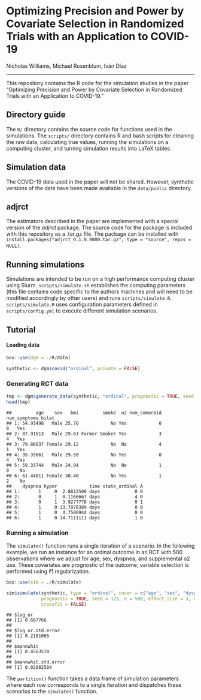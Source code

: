 Optimizing Precision and Power by Covariate Selection in Randomized
Trials with an Application to COVID-19
================

Nicholas Williams, Michael Rosenblum, Iván Díaz

------------------------------------------------------------------------

This repository contains the R code for the simulation studies in the
paper “Optimizing Precision and Power by Covariate Selection in
Randomized Trials with an Application to COVID-19.”

## Directory guide

The `R/` directory contains the source code for functions used in the
simulations. The `scripts/` directory contains R and bash scripts for
cleaning the raw data, calculating true values, running the simulations
on a computing cluster, and turning simulation results into LaTeX
tables.

## Simulation data

The COVID-19 data used in the paper will not be shared. However,
synthetic versions of the data have been made available in the
`data/public` directory.

## adjrct

The estimators described in the paper are implemented with a special
version of the *adjrct* package. The source code for the package is
included with this repository as a .tar.gz file. The package can be
installed with
`install.packages("adjrct_0.1.0.9000.tar.gz", type = "source", repos = NULL)`.

## Running simulations

Simulations are intended to be run on a high performance computing
cluster using Slurm. `scripts/simulate.sh` establishes the computing
parameters (this file contains code specific to the authors machines and
will need to be modified accordingly by other users) and runs
`scripts/simulate.R`. `scripts/simulate.R` uses configuration parameters
defined in `scripts/config.yml` to execute different simulation
scenarios.

## Tutorial

#### Loading data

``` r
box::use(dgm = ./R/data)

synthetic <- dgm$covid("ordinal", private = FALSE)
```

### Generating RCT data

``` r
tmp <- dgm$generate_data(synthetic, "ordinal", prognostic = TRUE, seed = 123, n = 500, effect_size = 3)
head(tmp)
```

    ##         age    sex   bmi         smoke  o2 num_comorbid num_symptoms bilat
    ## 1: 54.93498   Male 25.70            No Yes            0            8   Yes
    ## 2: 87.91513   Male 29.63 Former Smoker Yes            3            4   Yes
    ## 3: 79.86037 Female 29.12            No  No            4            1   Yes
    ## 4: 35.35661   Male 29.50            No Yes            0            4   Yes
    ## 5: 59.33744   Male 24.94            No  No            1            8    No
    ## 6: 61.44011 Female 30.40            No Yes            1            2    No
    ##    dyspnea hyper            time state_ordinal A
    ## 1:       1     0  2.8812500 days             0 0
    ## 2:       0     1  0.1166667 days             4 0
    ## 3:       0     1  3.9277778 days             0 1
    ## 4:       1     0 13.7076389 days             0 0
    ## 5:       1     0  4.7506944 days             0 0
    ## 6:       1     0 14.7111111 days             1 0

### Running a simulation

The `simulate()` function runs a single iteration of a scenario. In the
following example, we run an instance for an ordinal outcome in an RCT
with 500 observations where we adjust for age, sex, dyspnea, and
supplemental o2 use. These covariates are prognostic of the outcome;
variable selection is performed using ℓ1 regularization.

``` r
box::use(sim = ./R/simulate)

sim$simulate(synthetic, type = "ordinal", covar = c("age", "sex", "dyspnea", "o2"), 
             prognostic = TRUE, seed = 123, n = 500, effect_size = 3, algo = "lasso", 
             crossfit = FALSE)
```

    ## $log_or
    ## [1] 0.667766
    ## 
    ## $log_or.std.error
    ## [1] 0.2181065
    ## 
    ## $mannwhit
    ## [1] 0.4563578
    ## 
    ## $mannwhit.std.error
    ## [1] 0.02082584

The `partition()` function takes a data frame of simulation parameters
where each row corresponds to a single iteration and dispatches these
scenarios to the `simulate()` function.
